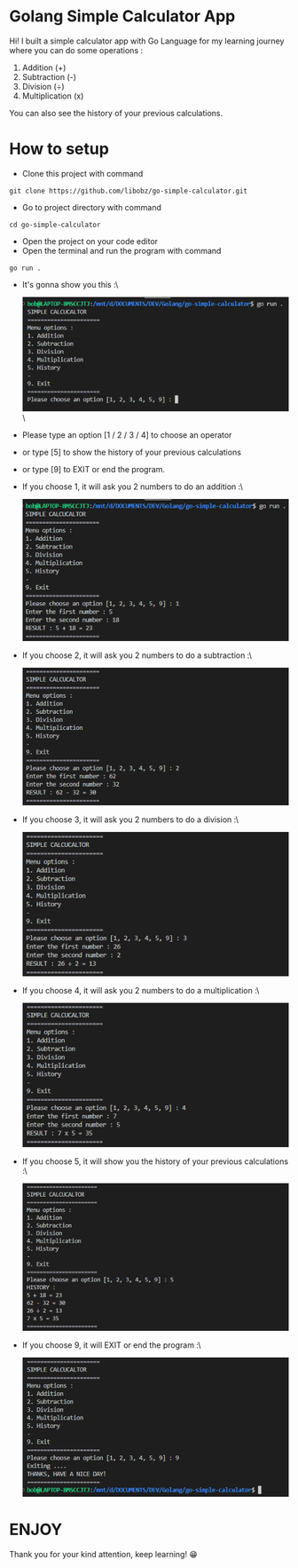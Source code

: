 # Golang Simple Calculator App

Hi! I built a simple calculator app with Go Language for my learning journey where you can do some operations :

1. Addition (+)
2. Subtraction (-)
3. Division (÷)
4. Multiplication (x)

You can also see the history of your previous calculations.

# How to setup

- Clone this project with command

```
git clone https://github.com/libobz/go-simple-calculator.git
```

- Go to project directory with command

```
cd go-simple-calculator
```

- Open the project on your code editor
- Open the terminal and run the program with command

```
go run .
```

- It's gonna show you this :\

  ![run](./ss/run.png)\
- Please type an option [1 / 2 / 3 / 4] to choose an operator
- or type [5] to show the history of your previous calculations
- or type [9] to EXIT or end the program.
- If you choose 1, it will ask you 2 numbers to do an addition :\

  ![run](./ss/addition.png)
- If you choose 2, it will ask you 2 numbers to do a subtraction :\

  ![run](./ss/subtraction.png)
- If you choose 3, it will ask you 2 numbers to do a division :\

  ![run](./ss/division.png)
- If you choose 4, it will ask you 2 numbers to do a multiplication :\

  ![run](./ss/multiplication.png)
- If you choose 5, it will show you the history of your previous calculations :\

  ![run](./ss/history.png)
- If you choose 9, it will EXIT or end the program :\

  ![run](./ss/exit.png)

# ENJOY

Thank you for your kind attention, keep learning! :grin:
